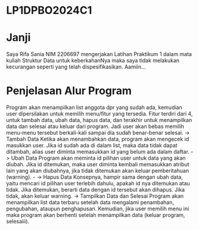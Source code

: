 # LP1DPBO2024C1

# Janji
Saya Rifa Sania NIM 2206697 mengerjakan Latihan Praktikum 1 dalam mata kuliah Struktur Data
untuk keberkahanNya maka saya tidak melakukan kecurangan seperti yang telah dispesifikasikan. Aamiin...

# Penjelasan Alur Program
Program akan menampilkan list anggota dpr yang sudah ada, kemudian user dipersilakan untuk memilih menu/fitur yang tersedia.
Fitur terdiri dari 4, untuk tambah data, ubah data, hapus data, dan terakhir untuk menampilkan data dan selesai atau keluar
dari program. Jadi user akan bebas memilih menu-menu tersebut berkali-kali sampai dia sudah benar-benar selesai.
-> Tambah Data
   Ketika akan menambahkan data, program akan mengecek id masukkan user. Jika id sudah ada di dalam list, maka data tidak
   dapat ditambah, alias user diminta memasukkan id yang belum ada dalam daftar.
-> Ubah Data
   Program akan meminta id pilihan user untuk data yang akan diubah. Jika id ditemukan, maka user diminta kembali memasukkan
   atribut lain yang akan diubahnya, jika tidak ditemukan akan keluar pemberitahuan (warning).    -
-> Hapus Data
   Konsepnya, hampir sama dengan ubah data, yaitu mencari id pilihan user terlebih dahulu, apakah id nya ditemukan atau tidak.
   Jika ditemukan, berarti data dengan id tersebut akan dihapus. Jika tidak, akan keluar warning.
-> Tampilkan Data dan Selesai
   Program akan menampilkan list data terbaru setelah data mengalami penambahan, pengubahan, ataupun penghapusan. Kemudian,
   jika user memilih menu ini maka program akan berhenti setelah menampilkan data (keluar program, selesaiii).    